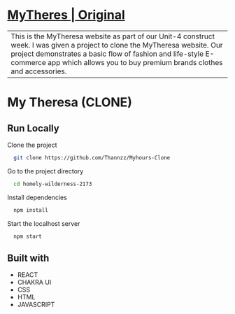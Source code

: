 # [MyTheres | Original](https://www.mytheresa.com/int_en/?log=geo)
<table>
<tr>
<td>
This is the MyTheresa website as part of our Unit-4 construct week. I was given a project to clone the MyTheresa website. Our project demonstrates a basic flow of fashion and life-style E-commerce app which allows you to buy premium brands clothes and accessories.
</td>
</tr>
</table>

# My Theresa (CLONE)

## Run Locally

Clone the project

```bash
  git clone https://github.com/Thannzz/Myhours-Clone
```

Go to the project directory

```bash
  cd homely-wilderness-2173
```

Install dependencies

```bash
  npm install
```

Start the localhost server

```bash
  npm start
```

## Built with

- REACT
- CHAKRA UI
- CSS
- HTML
- JAVASCRIPT
